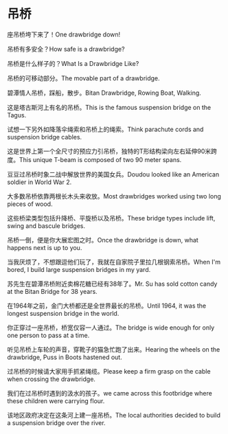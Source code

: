 # 吊桥

<p><span class="chinese">座吊桥垮下来了！</span><span class="english">One drawbridge down!</span></p>

<p><span class="chinese">吊桥有多安全？</span><span class="english">How safe is a drawbridge?</span></p>

<p><span class="chinese">吊桥是什么样子的？</span><span class="english">What Is a Drawbridge Like?</span></p>

<p><span class="chinese">吊桥的可移动部分。</span><span class="english">The movable part of a drawbridge.</span></p>

<p><span class="chinese">碧潭情人吊桥，踩船，散步。</span><span class="english">Bitan Drawbridge, Rowing Boat, Walking.</span></p>

<p><span class="chinese">这是塔古斯河上有名的吊桥。</span><span class="english">This is the famous suspension bridge on the Tagus.</span></p>

<p><span class="chinese">试想一下另外如降落伞绳索和吊桥上的绳索。</span><span class="english">Think parachute cords and suspension bridge cables.</span></p>

<p><span class="chinese">这是世界上第一个全尺寸的预应力引吊桥，独特的T形结构梁向左右延伸90米跨度。</span><span class="english">This unique T-beam is composed of two 90 meter spans.</span></p>

<p><span class="chinese">豆豆过吊桥时象二战中解放世界的美国女兵。</span><span class="english">Doudou looked like an American soldier in World War 2.</span></p>

<p><span class="chinese">大多数吊桥依靠两根长木头来收放。</span><span class="english">Most drawbridges worked using two long pieces of wood.</span></p>

<p><span class="chinese">这些桥梁类型包括升降桥、平旋桥以及吊桥。</span><span class="english">These bridge types include lift, swing and bascule bridges.</span></p>

<p><span class="chinese">吊桥一倒，便是你大展宏图之时。</span><span class="english">Once the drawbridge is down, what happens next is up to you.</span></p>

<p><span class="chinese">当我厌烦了，不想跟逗他们玩了，我就在自家院子里拉几根钢索吊桥。</span><span class="english">When I'm bored, I build large suspension bridges in my yard.</span></p>

<p><span class="chinese">苏先生在碧潭吊桥附近卖棉花糖已经有38年了。</span><span class="english">Mr. Su has sold cotton candy at the Bitan Bridge for 38 years.</span></p>

<p><span class="chinese">在1964年之前，金门大桥都还是全世界最长的吊桥。</span><span class="english">Until 1964, it was the longest suspension bridge in the world.</span></p>

<p><span class="chinese">你正穿过一座吊桥，桥宽仅容一人通过。</span><span class="english">The bridge is wide enough for only one person to pass at a time.</span></p>

<p><span class="chinese">听见吊桥上车轮的声音，穿靴子的猫急忙跑了出来。</span><span class="english">Hearing the wheels on the drawbridge, Puss in Boots hastened out.</span></p>

<p><span class="chinese">过吊桥的时候请大家用手抓紧绳缆。</span><span class="english">Please keep a firm grasp on the cable when crossing the drawbridge.</span></p>

<p><span class="chinese">我们在过吊桥时遇到的汲水的孩子。</span><span class="english">we came across this footbridge where these children were carrying flour.</span></p>

<p><span class="chinese">该地区政府决定在这条河上建一座吊桥。</span><span class="english">The local authorities decided to build a suspension bridge over the river.</span></p>

